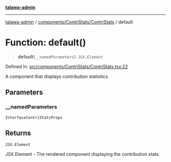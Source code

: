 [**talawa-admin**](../../../../README.md)

***

[talawa-admin](../../../../modules.md) / [components/ContriStats/ContriStats](../README.md) / default

# Function: default()

> **default**(`__namedParameters`): `JSX.Element`

Defined in: [src/components/ContriStats/ContriStats.tsx:22](https://github.com/bint-Eve/talawa-admin/blob/16ddeb98e6868a55bca282e700a8f4212d222c01/src/components/ContriStats/ContriStats.tsx#L22)

A component that displays contribution statistics.

## Parameters

### \_\_namedParameters

`InterfaceContriStatsProps`

## Returns

`JSX.Element`

JSX.Element - The rendered component displaying the contribution stats.

